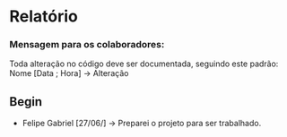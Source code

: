 # Relatório

### Mensagem para os colaboradores:
Toda alteração no código deve ser documentada, seguindo este padrão: Nome [Data ; Hora] ->  Alteração

## Begin

- Felipe Gabriel [27/06/] -> Preparei o projeto para ser trabalhado.